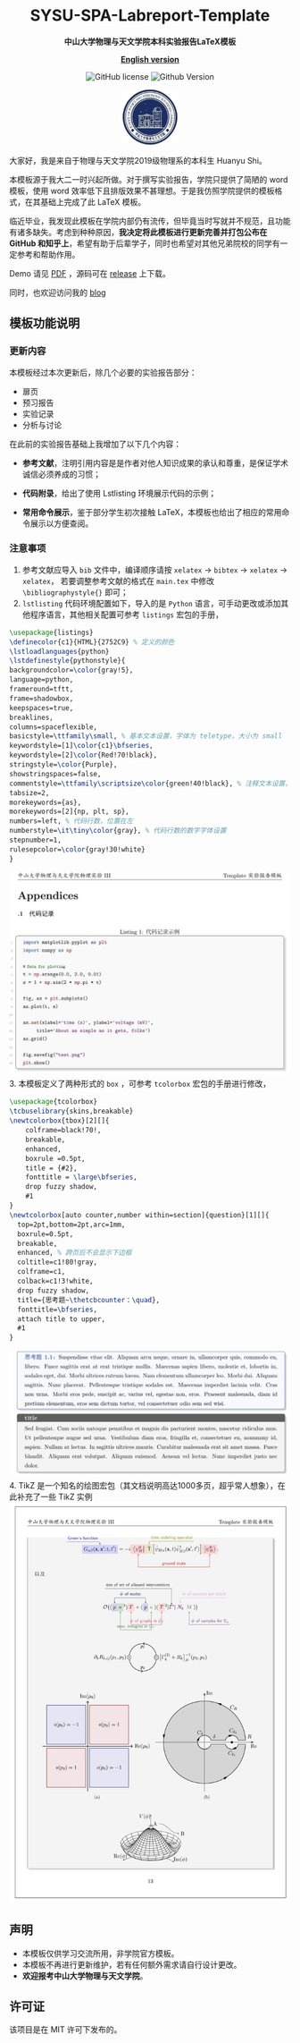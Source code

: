 <div align='center'>

# SYSU-SPA-Labreport-Template

<b>中山大学物理与天文学院本科实验报告LaTeX模板</b> 

<b><a href='README_EN.md'>English version</a></b> 

![GitHub license](https://img.shields.io/github/license/huanyushi/SYSU-SPA-labreport-Template.svg) ![Github Version](https://img.shields.io/github/release/huanyushi/SYSU-SPA-labreport-Template.svg)
<p align = "center">
<img src="images/example.png" width="20%" />
</p>
</div>

大家好，我是来自于物理与天文学院2019级物理系的本科生 Huanyu Shi。

本模板源于我大二一时兴起所做。对于撰写实验报告，学院只提供了简陋的 word 模板，使用 word 效率低下且排版效果不甚理想。于是我仿照学院提供的模板格式，在其基础上完成了此 LaTeX 模板。

临近毕业，我发现此模板在学院内部仍有流传，但毕竟当时写就并不规范，且功能有诸多缺失。考虑到种种原因，**我决定将此模板进行更新完善并打包公布在 GitHub 和知乎上**，希望有助于后辈学子，同时也希望对其他兄弟院校的同学有一定参考和帮助作用。
	
Demo 请见 [PDF](https://huanyushi.github.io/assets/pdf/SYSU-SPA-LabReport-Template.pdf) ，源码可在 [release](https://github.com/huanyushi/SYSU-SPA-Labreport-Template/releases) 上下载。


同时，也欢迎访问我的 [blog](https://huanyushi.github.io/)

## 模板功能说明

### 更新内容
本模板经过本次更新后，除几个必要的实验报告部分：
* 扉页
* 预习报告
* 实验记录
* 分析与讨论

在此前的实验报告基础上我增加了以下几个内容：
* **参考文献**，注明引用内容是是作者对他人知识成果的承认和尊重，是保证学术诚信必须养成的习惯；

* **代码附录**，给出了使用 Lstlisting 环境展示代码的示例；

* **常用命令展示**，鉴于部分学生初次接触 LaTeX，本模板也给出了相应的常用命令展示以方便查阅。

### 注意事项
1. 参考文献应导入 `bib` 文件中，编译顺序请按 `xelatex` -> `bibtex` -> `xelatex` -> `xelatex`， 若要调整参考文献的格式在 `main.tex` 中修改 `\bibliographystyle{}` 即可；
2. `lstlisting` 代码环境配置如下，导入的是 `Python` 语言，可手动更改或添加其他程序语言，其他相关配置可参考 `listings` 宏包的手册，
```latex
\usepackage{listings}
\definecolor{c1}{HTML}{2752C9} % 定义的颜色
\lstloadlanguages{python}
\lstdefinestyle{pythonstyle}{
backgroundcolor=\color{gray!5},
language=python,
frameround=tftt,
frame=shadowbox, 
keepspaces=true,
breaklines,
columns=spaceflexible,                   
basicstyle=\ttfamily\small, % 基本文本设置，字体为 teletype，大小为 small
keywordstyle=[1]\color{c1}\bfseries, 
keywordstyle=[2]\color{Red!70!black},   
stringstyle=\color{Purple},       
showstringspaces=false,
commentstyle=\ttfamily\scriptsize\color{green!40!black}, % 注释文本设置，字体为 teletype，大小为 scriptsize
tabsize=2,
morekeywords={as},
morekeywords=[2]{np, plt, sp},
numbers=left, % 代码行数，位置在左
numberstyle=\it\tiny\color{gray}, % 代码行数的数字字体设置
stepnumber=1,
rulesepcolor=\color{gray!30!white}
}
```
![](images/readme1.jpg)
3. 本模板定义了两种形式的 `box` ，可参考 `tcolorbox` 宏包的手册进行修改，
```latex
\usepackage{tcolorbox}
\tcbuselibrary{skins,breakable}
\newtcolorbox{tbox}[2][]{
    colframe=black!70!,
    breakable,
    enhanced,
	boxrule =0.5pt,
    title = {#2},
    fonttitle = \large\bfseries,
	drop fuzzy shadow,
    #1
}
\newtcolorbox[auto counter,number within=section]{question}[1][]{
  top=2pt,bottom=2pt,arc=1mm,
  boxrule=0.5pt,
  breakable,
  enhanced, % 跨页后不会显示下边框
  coltitle=c1!80!gray,
  colframe=c1,
  colback=c1!3!white,
  drop fuzzy shadow,
  title={思考题~\thetcbcounter：\quad},
  fonttitle=\bfseries,
  attach title to upper,
  #1
}
```
![](images/readme2.jpg)
4. TikZ 是一个知名的绘图宏包（其文档说明高达1000多页，超乎常人想象），在此补充了一些 TikZ 实例
![](images/readme3.JPG)

## 声明
* 本模板仅供学习交流所用，非学院官方模板。
* 本模板不再进行更新维护，若有任何额外需求请自行设计更改。
* **欢迎报考中山大学物理与天文学院**。

## 许可证
该项目是在 MIT 许可下发布的。